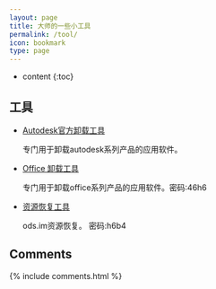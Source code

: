 ```yaml
---
layout: page
title: 大师的一些小工具
permalink: /tool/
icon: bookmark
type: page
---
```


* content
{:toc}

## 工具

* [Autodesk官方卸载工具](https://ods.lanzoui.com/iRgpUv0uomh)

    专门用于卸载autodesk系列产品的应用软件。

* [Office 卸载工具](https://ods.lanzoui.com/iiojKv0uq6d)

    专门用于卸载office系列产品的应用软件。密码:46h6

* [资源恢复工具](https://ods.lanzoui.com/ibCM3v0uoni)

    ods.im资源恢复。 密码:h6b4



## Comments

{% include comments.html %}
